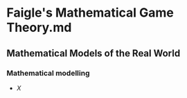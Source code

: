 #  Faigle's  Mathematical Game Theory.md

## Mathematical Models of the Real World

### Mathematical modelling

- $X$

